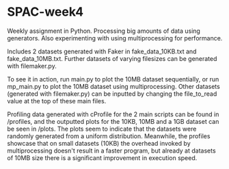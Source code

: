 # SPAC-week4
 Weekly assignment in Python. Processing big amounts of data using generators. Also experimenting with using multiprocessing for performance.

Includes 2 datasets generated with Faker in fake_data_10KB.txt and fake_data_10MB.txt. Further datasets of varying filesizes can be generated with filemaker.py.

To see it in action, run main.py to plot the 10MB dataset sequentially, or run mp_main.py to plot the 10MB dataset using multiprocessing. Other datasets (generated with filemaker.py) can be inputted by changing the file_to_read value at the top of these main files.

Profiling data generated with cProfile for the 2 main scripts can be found in /profiles, and the outputted plots for the 10KB, 10MB and a 1GB dataset can be seen in /plots.
The plots seem to indicate that the datasets were randomly generated from a uniform distribution.
Meanwhile, the profiles showcase that on small datasets (10KB) the overhead invoked by multiprocessing doesn't result in a faster program, but already at datasets of 10MB size there is a significant improvement in execution speed.